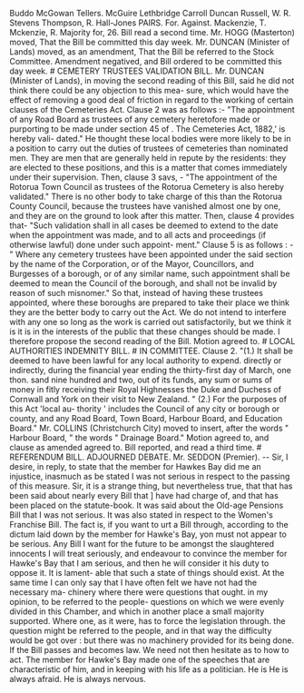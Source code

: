 Buddo McGowan Tellers. McGuire Lethbridge Carroll Duncan Russell, W. R. Stevens Thompson, R. Hall-Jones PAIRS. For. Against. Mackenzie, T. Mckenzie, R. Majority for, 26. Bill read a second time. Mr. HOGG (Masterton) moved, That the Bill be committed this day week. Mr. DUNCAN (Minister of Lands) moved, as an amendment, That the Bill be referred to the Stock Committee. Amendment negatived, and Bill ordered to be committed this day week. # CEMETERY TRUSTEES VALIDATION BILL. Mr. DUNCAN (Minister of Lands), in moving the second reading of this Bill, said he did not think there could be any objection to this mea- sure, which would have the effect of removing a good deal of friction in regard to the working of certain clauses of the Cemeteries Act. Clause 2 was as follows :- "The appointment of any Road Board as trustees of any cemetery heretofore made or purporting to be made under section 45 of . The Cemeteries Act, 1882,' is hereby vali- dated." He thought these local bodies were more likely to be in a position to carry out the duties of trustees of cemeteries than nominated men. They are men that are generally held in repute by the residents: they are elected to these positions, and this is a matter that comes immediately under their supervision. Then, clause 3 savs, - "The appointment of the Rotorua Town Council as trustees of the Rotorua Cemetery is also hereby validated." There is no other body to take charge of this than the Rotorua County Council, because the trustees have vanished almost one by one, and they are on the ground to look after this matter. Then, clause 4 provides that- "Such validation shall in all cases be deemed to extend to the date when the appointment was made, and to all acts and proceedings (if otherwise lawful) done under such appoint- ment." Clause 5 is as follows : - " Where any cemetery trustees have been appointed under the said section by the name of the Corporation, or of the Mayor, Councillors, and Burgesses of a borough, or of any similar name, such appointment shall be deemed to mean the Council of the borough, and shall not be invalid by reason of such misnomer." So that, instead of having these trustees appointed, where these boroughs are prepared to take their place we think they are the better body to carry out the Act. We do not intend to interfere with any one so long as the work is carried out satisfactorily, but we think it is it is in the interests of the public that these changes should be made. I therefore propose the second reading of the Bill. Motion agreed to. # LOCAL AUTHORITIES INDEMNITY BILL. # IN COMMITTEE. Clause 2. "(1.) It shall be deemed to have been lawful for any local authority to expend. directly or indirectly, during the financial year ending the thirty-first day of March, one thon. sand nine hundred and two, out of its funds, any sum or sums of money in fitly receiving their Royal Highnesses the Duke and Duchess of Cornwall and York on their visit to New Zealand. " (2.) For the purposes of this Act 'local au- thority ' includes the Council of any city or borough or county, and any Road Board, Town Board, Harbour Board, and Education Board." Mr. COLLINS (Christchurch City) moved to insert, after the words " Harbour Board, " the words " Drainage Board." Motion agreed to, and clause as amended agreed to. Bill reported, and read a third time. # REFERENDUM BILL. ADJOURNED DEBATE. Mr. SEDDON (Premier). -- Sir, I desire, in reply, to state that the member for Hawkes Bay did me an injustice, inasmuch as be stated I was not serious in respect to the passing of this measure. Sir, it is a strange thing, but nevertheless true, that that has been said about nearly every Bill that ] have had charge of, and that has been placed on the statute-book. It was said about the Old-age Pensions Bill that I was not serious. It was also stated in respect to the Women's Franchise Bill. The fact is, if you want to urt a Bill through, according to the dictum laid down by the member for Hawke's Bay, yon must not appear to be serious. Any Bill I want for the future to be amongst the slaughtered innocents I will treat seriously, and endeavour to convince the member for Hawke's Bay that I am serious, and then he will consider it his duty to oppose it. It is lament- able that such a state of things should exist. At the same time I can only say that I have often felt we have not had the necessary ma- chinery where there were questions that ought. in my opinion, to be referred to the people- questions on which we were evenly divided in this Chamber, and which in another place a small majority supported. Where one, as it were, has to force the legislation through. the question might be referred to the people, and in that way the difficulty would be got over : but there was no machinery provided for its being done. If the Bill passes and becomes law. We need not then hesitate as to how to act. The member for Hawke's Bay made one of the speeches that are characteristic of him, and in keeping with his life as a politician. He is He is always afraid. He is always nervous. 